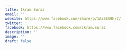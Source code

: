 ```yaml
---
title: Ikram Suraz
email: ''
website: https://www.facebook.com/share/p/1Az36S9hr7/
twitter: ''
facebook: https://www.facebook.com/ikram.suraz
description: ''
image: ''
draft: false
---
```

